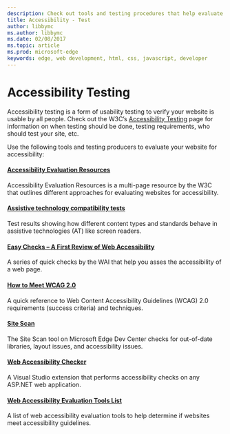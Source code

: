 ---description: Check out tools and testing procedures that help evaluate a website's accessibility.
title: Accessibility - Test
author: libbymc
ms.author: libbymc
ms.date: 02/08/2017
ms.topic: article
ms.prod: microsoft-edge
keywords: edge, web development, html, css, javascript, developer
---# Accessibility TestingAccessibility testing is a form of usability testing to verify your website is usable by all people. Check out the W3C’s [Accessibility Testing](https://www.w3.org/wiki/Accessibility_testing) page for information on when testing should be done, testing requirements, who should test your site, etc.Use the following tools and testing producers to evaluate your website for accessibility:#### [Accessibility Evaluation Resources](https://www.w3.org/WAI/eval/Overview.html)Accessibility Evaluation Resources is a multi-page resource by the W3C that outlines different approaches for evaluating websites for accessibility.#### [Assistive technology compatibility tests](http://www.powermapper.com/tests/)Test results showing how different content types and standards behave in assistive technologies (AT) like screen readers.#### [Easy Checks – A First Review of Web Accessibility](https://www.w3.org/WAI/eval/preliminary.html)A series of quick checks by the WAI that help you asses the accessibility of a web page.#### [How to Meet WCAG 2.0](https://www.w3.org/WAI/WCAG20/quickref/)A quick reference to Web Content Accessibility Guidelines (WCAG) 2.0 requirements (success criteria) and techniques.#### [Site Scan](https://developer.microsoft.com/en-us/microsoft-edge/tools/staticscan/)The Site Scan tool on Microsoft Edge Dev Center checks for out-of-date libraries, layout issues, and accessibility issues.#### [Web Accessibility Checker](https://visualstudiogallery.msdn.microsoft.com/3aabefab-1681-4fea-8f95-6a62e2f0f1ec)A Visual Studio extension that performs accessibility checks on any ASP.NET web application.#### [Web Accessibility Evaluation Tools List](https://www.w3.org/WAI/ER/tools/index.html)A list of web accessibility evaluation tools to help determine if websites meet accessibility guidelines.